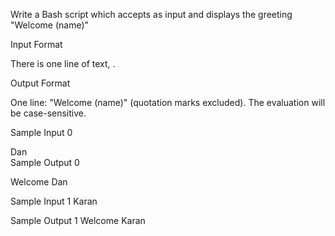 Write a Bash script which accepts  as input and displays the greeting "Welcome (name)"

Input Format

There is one line of text, .

Output Format

One line: "Welcome (name)" (quotation marks excluded).
The evaluation will be case-sensitive.

Sample Input 0

Dan  
Sample Output 0

Welcome Dan  

Sample Input 1
Karan

Sample Output 1
Welcome Karan
